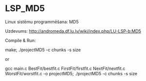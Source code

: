 # LSP_MD5
Linux sistēmu programmēšana: MD5

Uzdevums: http://andromeda.df.lu.lv/wiki/index.php/LU-LSP-b:MD5

Compile & Run:

make; ./projectMD5 -c chunks -s size

or

gcc main.c BestFit/bestfit.c FirstFit/firstfit.c NextFit/nextfit.c WorstFit/worstfit.c -o projectMD5; ./projectMD5 -c chunks -s size
